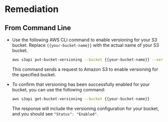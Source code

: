 # Remediation

## From Command Line

- Use the following AWS CLI command to enable versioning for your S3 bucket. Replace `{{your-bucket-name}}` with the actual name of your S3 bucket.

    ```bash
    aws s3api put-bucket-versioning --bucket {{your-bucket-name}} --versioning-configuration Status=Enabled
    ```

   This command sends a request to Amazon S3 to enable versioning for the specified bucket.

- To confirm that versioning has been successfully enabled for your bucket, you can use the following command:

    ```bash
    aws s3api get-bucket-versioning --bucket {{your-bucket-name}}
    ```

   The response will include the versioning configuration for your bucket, and you should see `"Status": "Enabled"`.
